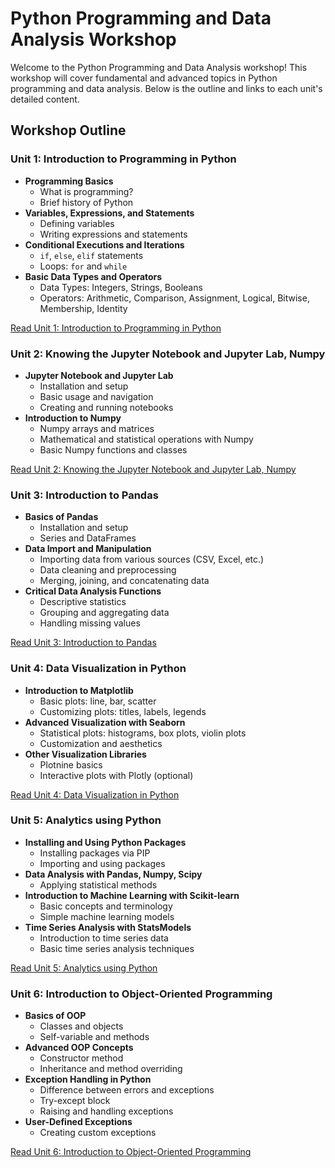 
# Python Programming and Data Analysis Workshop

Welcome to the Python Programming and Data Analysis workshop! This workshop will cover fundamental and advanced topics in Python programming and data analysis. Below is the outline and links to each unit's detailed content.

## Workshop Outline

### Unit 1: Introduction to Programming in Python
- **Programming Basics**
  - What is programming?
  - Brief history of Python
- **Variables, Expressions, and Statements**
  - Defining variables
  - Writing expressions and statements
- **Conditional Executions and Iterations**
  - `if`, `else`, `elif` statements
  - Loops: `for` and `while`
- **Basic Data Types and Operators**
  - Data Types: Integers, Strings, Booleans
  - Operators: Arithmetic, Comparison, Assignment, Logical, Bitwise, Membership, Identity

[Read Unit 1: Introduction to Programming in Python](Introduction.md)

### Unit 2: Knowing the Jupyter Notebook and Jupyter Lab, Numpy
- **Jupyter Notebook and Jupyter Lab**
  - Installation and setup
  - Basic usage and navigation
  - Creating and running notebooks
- **Introduction to Numpy**
  - Numpy arrays and matrices
  - Mathematical and statistical operations with Numpy
  - Basic Numpy functions and classes

[Read Unit 2: Knowing the Jupyter Notebook and Jupyter Lab, Numpy](unit2.md)


### Unit 3: Introduction to Pandas
- **Basics of Pandas**
  - Installation and setup
  - Series and DataFrames
- **Data Import and Manipulation**
  - Importing data from various sources (CSV, Excel, etc.)
  - Data cleaning and preprocessing
  - Merging, joining, and concatenating data
- **Critical Data Analysis Functions**
  - Descriptive statistics
  - Grouping and aggregating data
  - Handling missing values

[Read Unit 3: Introduction to Pandas](unit3.md)


### Unit 4: Data Visualization in Python
- **Introduction to Matplotlib**
  - Basic plots: line, bar, scatter
  - Customizing plots: titles, labels, legends
- **Advanced Visualization with Seaborn**
  - Statistical plots: histograms, box plots, violin plots
  - Customization and aesthetics
- **Other Visualization Libraries**
  - Plotnine basics
  - Interactive plots with Plotly (optional)

[Read Unit 4: Data Visualization in Python](unit4.md)


### Unit 5: Analytics using Python
- **Installing and Using Python Packages**
  - Installing packages via PIP
  - Importing and using packages
- **Data Analysis with Pandas, Numpy, Scipy**
  - Applying statistical methods
- **Introduction to Machine Learning with Scikit-learn**
  - Basic concepts and terminology
  - Simple machine learning models
- **Time Series Analysis with StatsModels**
  - Introduction to time series data
  - Basic time series analysis techniques

[Read Unit 5: Analytics using Python](unit5.md)


### Unit 6: Introduction to Object-Oriented Programming
- **Basics of OOP**
  - Classes and objects
  - Self-variable and methods
- **Advanced OOP Concepts**
  - Constructor method
  - Inheritance and method overriding
- **Exception Handling in Python**
  - Difference between errors and exceptions
  - Try-except block
  - Raising and handling exceptions
- **User-Defined Exceptions**
  - Creating custom exceptions

[Read Unit 6: Introduction to Object-Oriented Programming](unit6.md)
